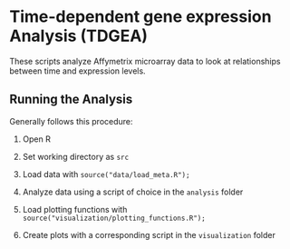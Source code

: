 # Time-dependent gene expression Analysis (TDGEA)

These scripts analyze Affymetrix microarray data to look at relationships between time and expression levels.

## Running the Analysis

Generally follows this procedure:

1. Open R

1. Set working directory as `src`

1. Load data with `source("data/load_meta.R");`

1. Analyze data using a script of choice in the `analysis` folder

1. Load plotting functions with `source("visualization/plotting_functions.R");`

1. Create plots with a corresponding script in the `visualization` folder
